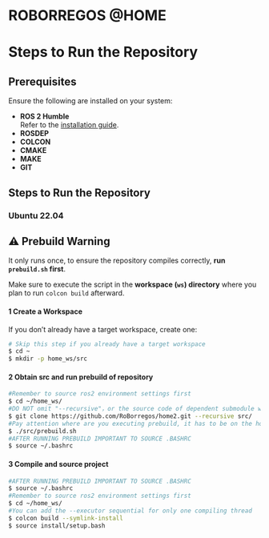 # ROBORREGOS @HOME


# Steps to Run the Repository  

## Prerequisites  
Ensure the following are installed on your system:  
- **ROS 2 Humble**  
  Refer to the [installation guide](https://docs.ros.org/en/humble/Installation/Ubuntu-Install-Debs.html).  
- **ROSDEP**  
- **COLCON**  
- **CMAKE**  
- **MAKE**  
- **GIT**  

## Steps to Run the Repository  

###  Ubuntu 22.04  
## ⚠️ Prebuild Warning  
It only runs once, to ensure the repository compiles correctly, **run `prebuild.sh` first**.  

Make sure to execute the script in the **workspace (`ws`) directory** where you plan to run `colcon build` afterward.  


#### 1 Create a Workspace  
If you don’t already have a target workspace, create one:  
```bash
# Skip this step if you already have a target workspace
$ cd ~
$ mkdir -p home_ws/src
```

#### 2 Obtain src and run prebuild of repository
``` bash
#Remember to source ros2 environment settings first
$ cd ~/home_ws/
#DO NOT omit "--recursive"，or the source code of dependent submodule will not be downloaded.
$ git clone https://github.com/RoBorregos/home2.git --recursive src/
#Pay attention where are you executing prebuild, it has to be on the home_ws directory.
$ ./src/prebuild.sh
#AFTER RUNNING PREBUILD IMPORTANT TO SOURCE .BASHRC 
$ source ~/.bashrc
```
#### 3 Compile and source project
``` bash
#AFTER RUNNING PREBUILD IMPORTANT TO SOURCE .BASHRC 
$ source ~/.bashrc
#Remember to source ros2 environment settings first
$ cd ~/home_ws/
#You can add the --executor sequential for only one compiling thread
$ colcon build --symlink-install
$ source install/setup.bash
```